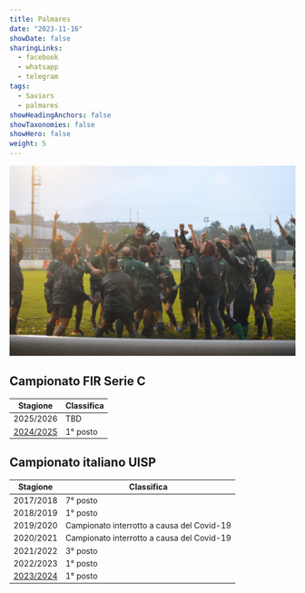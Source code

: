 ```yaml
---
title: Palmares
date: "2023-11-16"
showDate: false
sharingLinks:
  - facebook
  - whatsapp
  - telegram
tags:
  - Saviors
  - palmares
showHeadingAnchors: false
showTaxonomies: false
showHero: false
weight: 5
---
```


![](./featured.jpg)

## Campionato FIR Serie C

| Stagione                                   | Classifica |
| ------------------------------------------ | ---------- |
| 2025/2026                                  | TBD        |
| [2024/2025](/posts/championship/20242025/) | 1° posto   |

## Campionato italiano UISP

| Stagione                                           | Classifica                                 |
| -------------------------------------------------- | ------------------------------------------ |
| 2017/2018                                          | 7° posto                                   |
| 2018/2019                                          | 1° posto                                   |
| 2019/2020                                          | Campionato interrotto a causa del Covid-19 |
| 2020/2021                                          | Campionato interrotto a causa del Covid-19 |
| 2021/2022                                          | 3° posto                                   |
| 2022/2023                                          | 1° posto                                   |
| [2023/2024](/posts/archive/championship/20232024/) | 1° posto                                   |
